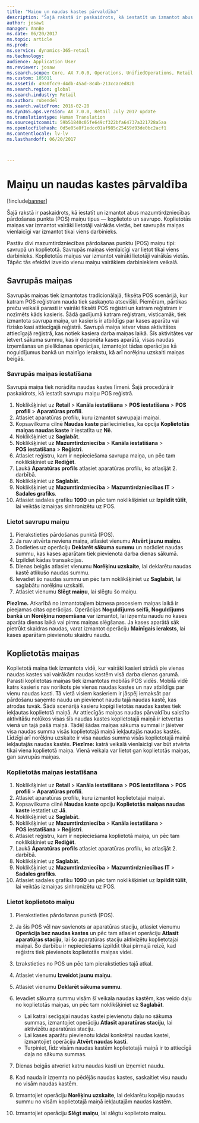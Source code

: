 ```yaml
---
title: "Maiņu un naudas kastes pārvaldība"
description: "Šajā rakstā ir paskaidrots, kā iestatīt un izmantot abus mazumtirdzniecības pārdošanas punkta (POS) maiņu tipus — koplietoto un savrupo. Koplietotās maiņas var izmantot vairāki lietotāji vairākās vietās, bet savrupās maiņas vienlaicīgi var izmantot tikai viens darbinieks."
author: josaw1
manager: AnnBe
ms.date: 06/20/2017
ms.topic: article
ms.prod: 
ms.service: dynamics-365-retail
ms.technology: 
audience: Application User
ms.reviewer: josaw
ms.search.scope: Core, AX 7.0.0, Operations, UnifiedOperations, Retail
ms.custom: 105011
ms.assetid: 49a0fcc9-d4db-45ad-8c4b-213ccaced82b
ms.search.region: global
ms.search.industry: Retail
ms.author: rubendel
ms.search.validFrom: 2016-02-28
ms.dyn365.ops.version: AX 7.0.0, Retail July 2017 update
ms.translationtype: Human Translation
ms.sourcegitcommit: 59b51840c05fe649cf322bfa64737a321728a5aa
ms.openlocfilehash: 0d5e05e8f1edcc01af985c25459d93de0bc2acf1
ms.contentlocale: lv-lv
ms.lasthandoff: 06/20/2017



---
```


# <a name="shift-and-cash-drawer-management"></a>Maiņu un naudas kastes pārvaldība

[!include[banner](includes/banner.md)]


Šajā rakstā ir paskaidrots, kā iestatīt un izmantot abus mazumtirdzniecības pārdošanas punkta (POS) maiņu tipus — koplietoto un savrupo. Koplietotās maiņas var izmantot vairāki lietotāji vairākās vietās, bet savrupās maiņas vienlaicīgi var izmantot tikai viens darbinieks.

Pastāv divi mazumtirdzniecības pārdošanas punktu (POS) maiņu tipi: savrupā un koplietotā. Savrupās maiņas vienlaicīgi var lietot tikai viens darbinieks. Koplietotās maiņas var izmantot vairāki lietotāji vairākās vietās. Tāpēc tās efektīvi izveido vienu maiņu vairākiem darbiniekiem veikalā.

## <a name="standalone-shifts"></a>Savrupās maiņas
Savrupās maiņas tiek izmantotas tradicionālajā, fiksēta POS scenārijā, kur katram POS reģistram nauda tiek saskaņota atsevišķi. Piemēram, pārtikas preču veikalā parasti ir vairāki fiksēti POS reģistri un katram reģistram ir nozīmēts kāds kasieris. Šādā gadījumā katram reģistram, visticamāk, tiek izmantota savrupa maiņa, un kasieris ir atbildīgs par kases aparātu vai fizisko kasi attiecīgajā reģistrā. Savrupā maiņa ietver visas aktivitātes attiecīgajā reģistrā, kas notiek kasiera darba maiņas laikā. Šīs aktivitātes var ietvert sākuma summu, kas ir deponēta kases aparātā, visas naudas izņemšanas un pielikšanas operācijas, izmantojot tādas operācijas kā noguldījumus bankā un mainīgo ierakstu, kā arī norēķinu uzskaiti maiņas beigās.

### <a name="set-up-a-stand-alone-shift"></a>Savrupās maiņas iestatīšana

Savrupā maiņa tiek norādīta naudas kastes līmenī. Šajā procedūrā ir paskaidrots, kā iestatīt savrupu maiņu POS reģistrā.

1.  Noklikšķiniet uz **Retail** &gt; **Kanāla iestatīšana** &gt; **POS iestatīšana** &gt; **POS profili** &gt; **Aparatūras profili**.
2.  Atlasiet aparatūras profilu, kuru izmantot savrupajai maiņai.
3.  Kopsavilkuma cilnē **Naudas kaste** pārliecinieties, ka opcija **Koplietotās maiņas naudas kaste** ir iestatīta uz **Nē**.
4.  Noklikšķiniet uz **Saglabāt**.
5.  Noklikšķiniet uz **Mazumtirdzniecība** &gt; **Kanāla iestatīšana** &gt; **POS iestatīšana** &gt; **Reģistri**.
6.  Atlasiet reģistru, kam ir nepieciešama savrupa maiņa, un pēc tam noklikšķiniet uz **Rediģēt**.
7.  Laukā **Aparatūras profils** atlasiet aparatūras profilu, ko atlasījāt 2. darbībā.
8.  Noklikšķiniet uz **Saglabāt**.
9.  Noklikšķiniet uz **Mazumtirdzniecība** &gt; **Mazumtirdzniecības IT** &gt; **Sadales grafiks**.
10. Atlasiet sadales grafiku **1090** un pēc tam noklikšķiniet uz **Izpildīt tūlīt**, lai veiktās izmaiņas sinhronizētu uz POS.

### <a name="use-a-stand-alone-shift"></a>Lietot savrupu maiņu

1.  Pierakstieties pārdošanas punktā (POS).
2.  Ja nav atvērta neviena maiņa, atlasiet vienumu **Atvērt jaunu maiņu**.
3.  Dodieties uz operāciju **Deklarēt sākuma summu** un norādiet naudas summu, kas kases aparātam tiek pievienota darba dienas sākumā.
4.  Izpildiet kādas transakcijas.
5.  Dienas beigās atlasiet vienumu **Norēķinu uzskaite**, lai deklarētu naudas kastē atlikušo naudas summu.
6.  Ievadiet šo naudas summu un pēc tam noklikšķiniet uz **Saglabāt**, lai saglabātu norēķinu uzskaiti.
7.  Atlasiet vienumu **Slēgt maiņu**, lai slēgtu šo maiņu.

**Piezīme.** Atkarībā no izmantotajiem biznesa procesiem maiņas laikā ir pieejamas citas operācijas. Operācijas **Noguldījums seifā**, **Noguldījums bankā** un **Norēķinu noņemšana** var izmantot, lai izņemtu naudu no kases aparāta dienas laikā vai pirms maiņas slēgšanas. Ja kases aparātā sāk pietrūkt skaidras naudas, varat izmantot operāciju **Mainīgais ieraksts**, lai kases aparātam pievienotu skaidru naudu.

## <a name="shared-shifts"></a>Koplietotās maiņas
Koplietotā maiņa tiek izmantota vidē, kur vairāki kasieri strādā pie vienas naudas kastes vai vairākām naudas kastēm visā darba dienas garumā. Parasti koplietotas maiņas tiek izmantotas mobilās POS vidēs. Mobilā vidē katrs kasieris nav norīkots pie vienas naudas kastes un nav atbildīgs par vienu naudas kasti. Tā vietā visiem kasieriem ir jāspēj iemaksāt par pārdošanu saņemto naudu un pievienot naudu tajā naudas kastē, kas atrodas tuvāk. Šādā scenārijā kasieru kopīgi lietotās naudas kastes tiek iekļautas koplietotā maiņā. Ar attiecīgās maiņas naudas pārvaldību saistīto aktivitāšu nolūkos visas šīs naudas kastes koplietotajā maiņā ir ietvertas vienā un tajā pašā maiņā. Tādēļ šādas maiņas sākuma summai ir jāietver visa naudas summa visās koplietotajā maiņā iekļautajās naudas kastēs. Līdzīgi arī norēķinu uzskaite ir visa naudas summa visās koplietotajā maiņā iekļautajās naudas kastēs. **Piezīme:** katrā veikalā vienlaicīgi var būt atvērta tikai viena koplietotā maiņa. Vienā veikala var lietot gan koplietotās maiņas, gan savrupās maiņas.

### <a name="set-up-a-shared-shift"></a>Koplietotās maiņas iestatīšana

1.  Noklikšķiniet uz **Retail** &gt; **Kanāla iestatīšana** &gt; **POS iestatīšana** &gt; **POS profili** &gt; **Aparatūras profili**.
2.  Atlasiet aparatūras profilu, kuru izmantot koplietotajai maiņai.
3.  Kopsavilkuma cilnē **Naudas kaste** opciju **Koplietotās maiņas naudas kaste** iestatiet uz **Jā**.
4.  Noklikšķiniet uz **Saglabāt**.
5.  Noklikšķiniet uz **Mazumtirdzniecība** &gt; **Kanāla iestatīšana** &gt; **POS iestatīšana** &gt; **Reģistri**.
6.  Atlasiet reģistru, kam ir nepieciešama koplietotā maiņa, un pēc tam noklikšķiniet uz **Rediģēt**.
7.  Laukā **Aparatūras profils** atlasiet aparatūras profilu, ko atlasījāt 2. darbībā.
8.  Noklikšķiniet uz **Saglabāt**.
9.  Noklikšķiniet uz **Mazumtirdzniecība** &gt; **Mazumtirdzniecības IT** &gt; **Sadales grafiks**.
10. Atlasiet sadales grafiku **1090** un pēc tam noklikšķiniet uz **Izpildīt tūlīt**, lai veiktās izmaiņas sinhronizētu uz POS.

### <a name="use-a-shared-shift"></a>Lietot koplietoto maiņu

1.  Pierakstieties pārdošanas punktā (POS).
2.  Ja šis POS vēl nav savienots ar aparatūras staciju, atlasiet vienumu **Operācija bez naudas kastes** un pēc tam atlasiet operāciju **Atlasīt aparatūras staciju**, lai šo aparatūras staciju aktivizētu koplietotajai maiņai. Šo darbību ir nepieciešams izpildīt tikai pirmajā reizē, kad reģistrs tiek pievienots koplietotās maiņas videi.
3.  Izrakstieties no POS un pēc tam pierakstieties tajā atkal.
4.  Atlasiet vienumu **Izveidot jaunu maiņu**.
5.  Atlasiet vienumu **Deklarēt sākuma summu**.
6.  Ievadiet sākuma summu visām šī veikala naudas kastēm, kas veido daļu no koplietotās maiņas, un pēc tam noklikšķiniet uz **Saglabāt**.
    -   Lai katrai secīgajai naudas kastei pievienotu daļu no sākuma summas, izmantojiet operāciju **Atlasīt aparatūras staciju**, lai aktivizētu aparatūras staciju.
    -   Lai kases aparātu pievienotu kādai konkrētai naudas kastei, izmantojiet operāciju **Atvērt naudas kasti**.
    -   Turpiniet, līdz visām naudas kastēm koplietotajā maiņā ir to attiecīgā daļa no sākuma summas.

7.  Dienas beigās atveriet katru naudas kasti un izņemiet naudu.
8.  Kad nauda ir izņemta no pēdējās naudas kastes, saskaitiet visu naudu no visām naudas kastēm.
9.  Izmantojiet operāciju **Norēķinu uzskaite**, lai deklarētu kopējo naudas summu no visām koplietotajā maiņā iekļautajām naudas kastēm.
10. Izmantojiet operāciju **Slēgt maiņu**, lai slēgtu koplietoto maiņu.





